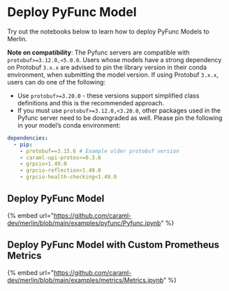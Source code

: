 # Deploy PyFunc Model

Try out the notebooks below to learn how to deploy PyFunc Models to Merlin.

**Note on compatibility**: The Pyfunc servers are compatible with `protobuf>=3.12.0,<5.0.0`. Users whose models have a strong dependency on Protobuf `3.x.x` are advised to pin the library version in their conda environment, when submitting the model version. If using Protobuf `3.x.x`, users can do one of the following:
* Use `protobuf>=3.20.0` - these versions support simplified class definitions and this is the recommended approach.
* If you must use `protobuf>=3.12.0,<3.20.0`, other packages used in the Pyfunc server need to be downgraded as well. Please pin the following in your model’s conda environment:
```yaml
dependencies:
  - pip:
    - protobuf==3.15.6 # Example older protobuf version
    - caraml-upi-protos<=0.3.6
    - grpcio<1.49.0
    - grpcio-reflection<1.49.0
    - grpcio-health-checking<1.49.0
```

## Deploy PyFunc Model

{% embed url="https://github.com/caraml-dev/merlin/blob/main/examples/pyfunc/Pyfunc.ipynb" %}

## Deploy PyFunc Model with Custom Prometheus Metrics

{% embed url="https://github.com/caraml-dev/merlin/blob/main/examples/metrics/Metrics.ipynb" %}